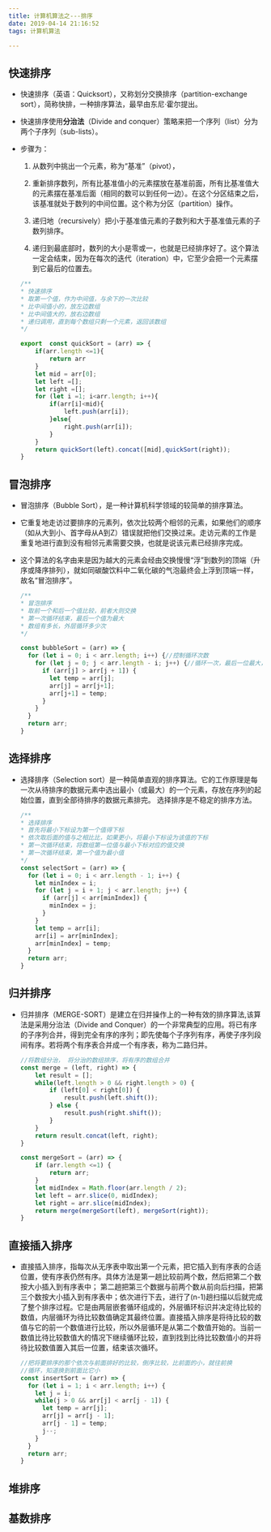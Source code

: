 ```yaml
---
title: 计算机算法之---排序
date: 2019-04-14 21:16:52
tags: 计算机算法

---
```




## 快速排序

* 快速排序（英语：Quicksort），又称划分交换排序（partition-exchange sort），简称快排，一种排序算法，最早由东尼·霍尔提出。

* 快速排序使用**分治法**（Divide and conquer）策略来把一个序列（list）分为两个子序列（sub-lists）。

* 步骤为：
	1. 从数列中挑出一个元素，称为“基准”（pivot），

	2. 重新排序数列，所有比基准值小的元素摆放在基准前面，所有比基准值大的元素摆在基准后面（相同的数可以到任何一边）。在这个分区结束之后，该基准就处于数列的中间位置。这个称为分区（partition）操作。

	3. 递归地（recursively）把小于基准值元素的子数列和大于基准值元素的子数列排序。

	4. 递归到最底部时，数列的大小是零或一，也就是已经排序好了。这个算法一定会结束，因为在每次的迭代（iteration）中，它至少会把一个元素摆到它最后的位置去。

	```js
    /**
    * 快速排序
    * 取第一个值，作为中间值，与余下的一次比较
    * 比中间值小的，放左边数组
    * 比中间值大的，放右边数组
    * 递归调用，直到每个数组只剩一个元素，返回该数组
    */
    
    export  const quickSort = (arr) => {
        if(arr.length <=1){
            return arr
        }
        let mid = arr[0];
        let left =[];
        let right =[];
        for (let i =1; i<arr.length; i++){
            if(arr[i]<mid){
                left.push(arr[i]);
            }else{
                right.push(arr[i]);
            }
        }
        return quickSort(left).concat([mid],quickSort(right));
    }
    ```
## 冒泡排序
* 冒泡排序（Bubble Sort），是一种计算机科学领域的较简单的排序算法。

* 它重复地走访过要排序的元素列，依次比较两个相邻的元素，如果他们的顺序（如从大到小、首字母从A到Z）错误就把他们交换过来。走访元素的工作是重复地进行直到没有相邻元素需要交换，也就是说该元素已经排序完成。

* 这个算法的名字由来是因为越大的元素会经由交换慢慢“浮”到数列的顶端（升序或降序排列），就如同碳酸饮料中二氧化碳的气泡最终会上浮到顶端一样，故名“冒泡排序”。

    ```js
    /**
    * 冒泡排序
    * 取前一个和后一个值比较，前者大则交换
    * 第一次循环结束，最后一个值为最大
    * 数组有多长，外层循环多少次
    */

    const bubbleSort = (arr) => {
      for (let i = 0; i < arr.length; i++) {//控制循环次数
        for (let j = 0; j < arr.length - i; j++) {//循环一次，最后一位最大，下次不用再循环
          if (arr[j] > arr[j + 1]) {
            let temp = arr[j];
            arr[j] = arr[j+1];
            arr[j+1] = temp;
          }
        }
      }
      return arr;
    }
    ```
## 选择排序
* 选择排序（Selection sort）是一种简单直观的排序算法。它的工作原理是每一次从待排序的数据元素中选出最小（或最大）的一个元素，存放在序列的起始位置，直到全部待排序的数据元素排完。 选择排序是不稳定的排序方法。
    ```js
    /**
    * 选择排序
    * 首先将最小下标设为第一个值得下标
    * 依次取后面的值与之相比比，如果更小，将最小下标设为该值的下标
    * 第一次循环结束，将数组第一位值与最小下标对应的值交换
    * 第一次循环结束，第一个值为最小值
    */
    const selectSort = (arr) => {
      for (let i = 0; i < arr.length - 1; i++) {
        let minIndex = i;
        for (let j = i + 1; j < arr.length; j++) {
          if (arr[j] < arr[minIndex]) {
            minIndex = j;
          }
        }
        let temp = arr[i];
        arr[i] = arr[minIndex];
        arr[minIndex] = temp;
      }
      return arr;
    }
    ```
    
## 归并排序
* 归并排序（MERGE-SORT）是建立在归并操作上的一种有效的排序算法,该算法是采用分治法（Divide and Conquer）的一个非常典型的应用。将已有序的子序列合并，得到完全有序的序列；即先使每个子序列有序，再使子序列段间有序。若将两个有序表合并成一个有序表，称为二路归并。
    ```js
    //将数组分治， 将分治的数组排序，将有序的数组合并
    const merge = (left, right) => {
    	let result = [];
        while(left.length > 0 && right.length > 0) {
        	if (left[0] < right[0]) {
            	result.push(left.shift());
            } else {
            	result.push(right.shift());
            }
        }
        return result.concat(left, right);
    }
    
    const mergeSort = (arr) => {
    	if (arr.length <=1) {
        	return arr;
        }
        let midIndex = Math.floor(arr.length / 2);
        let left = arr.slice(0, midIndex);
        let right = arr.slice(midIndex);
        return merge(mergeSort(left), mergeSort(right));
    }
    ```

## 直接插入排序
* 直接插入排序，指每次从无序表中取出第一个元素，把它插入到有序表的合适位置，使有序表仍然有序。具体方法是第一趟比较前两个数，然后把第二个数按大小插入到有序表中； 第二趟把第三个数据与前两个数从前向后扫描，把第三个数按大小插入到有序表中；依次进行下去，进行了(n-1)趟扫描以后就完成了整个排序过程。它是由两层嵌套循环组成的，外层循环标识并决定待比较的数值，内层循环为待比较数值确定其最终位置。直接插入排序是将待比较的数值与它的前一个数值进行比较，所以外层循环是从第二个数值开始的。当前一数值比待比较数值大的情况下继续循环比较，直到找到比待比较数值小的并将待比较数值置入其后一位置，结束该次循环。
    ```js
    //把将要排序的那个依次与前面排好的比较，倒序比较，比前面的小，就往前换
    //循环，知道换到前面比它小
	const insertSort = (arr) => {
      for (let i = 1; i < arr.length; i++) {
        let j = i;
        while(j > 0 && arr[j] < arr[j - 1]) {
          let temp = arr[j];
          arr[j] = arr[j - 1];
          arr[j - 1] = temp;
          j--;
        }
      }
      return arr;
    }
    ```
    
## 堆排序

## 基数排序